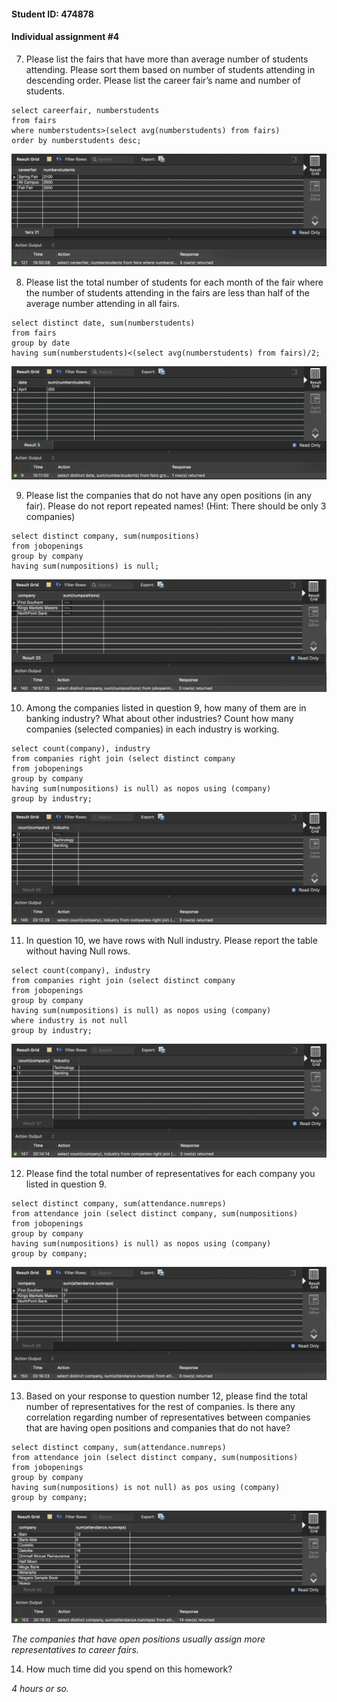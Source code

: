 #### Student ID: 474878

#### Individual assignment #4

7. Please list the fairs that have more than average number of students attending. Please sort them based on number of students attending in descending order. Please list the career fair’s name and number of students.

```mysql
select careerfair, numberstudents
from fairs
where numberstudents>(select avg(numberstudents) from fairs)
order by numberstudents desc;
```

![image-20190917195038728](1.06.06_Indi_Assignment_4.assets/image-20190917195038728.png)

8. Please list the total number of students for each month of the fair where the number of students attending in the fairs are less than half of the average number attending in all fairs.

```mysql
select distinct date, sum(numberstudents)
from fairs
group by date
having sum(numberstudents)<(select avg(numberstudents) from fairs)/2;
```

<img src="1.06.06_Indi_Assignment_4.assets/image-20190920151118618.png" alt="image-20190920151118618" style="zoom:50%;" />

9. Please list the companies that do not have any open positions (in any fair). Please do not report repeated names! (Hint: There should be only 3 companies)

```mysql
select distinct company, sum(numpositions)
from jobopenings
group by company
having sum(numpositions) is null;
```

![image-20190917195752515](1.06.06_Indi_Assignment_4.assets/image-20190917195752515.png)

10. Among the companies listed in question 9, how many of them are in banking industry? What about other industries? Count how many companies (selected companies) in each industry is working.

```mysql
select count(company), industry
from companies right join (select distinct company
from jobopenings
group by company
having sum(numpositions) is null) as nopos using (company)
group by industry;
```

![image-20190917201246099](1.06.06_Indi_Assignment_4.assets/image-20190917201246099.png)

11. In question 10, we have rows with Null industry. Please report the table without having Null rows.

```mysql
select count(company), industry
from companies right join (select distinct company
from jobopenings
group by company
having sum(numpositions) is null) as nopos using (company)
where industry is not null
group by industry;
```

![image-20190917201427995](1.06.06_Indi_Assignment_4.assets/image-20190917201427995.png)

12. Please find the total number of representatives for each company you listed in question 9.

```mysql
select distinct company, sum(attendance.numreps)
from attendance join (select distinct company, sum(numpositions)
from jobopenings
group by company
having sum(numpositions) is null) as nopos using (company)
group by company;
```

![image-20190917201639013](1.06.06_Indi_Assignment_4.assets/image-20190917201639013.png)

13. Based on your response to question number 12, please find the total number of representatives for the rest of companies. Is there any correlation regarding number of representatives between companies that are having open positions and companies that do not have?

```mysql
select distinct company, sum(attendance.numreps)
from attendance join (select distinct company, sum(numpositions)
from jobopenings
group by company
having sum(numpositions) is not null) as pos using (company)
group by company;
```

![image-20190917201952147](1.06.06_Indi_Assignment_4.assets/image-20190917201952147.png)

*The companies that have open positions usually assign more representatives to career fairs.* 

14. How much time did you spend on this homework?

*4 hours or so.* 